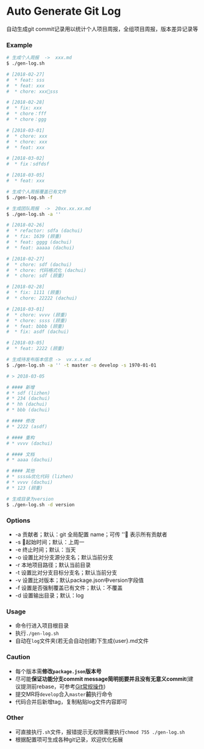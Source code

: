 # Auto Generate Git Log
自动生成git commit记录用以统计个人项目周报，全组项目周报，版本差异记录等

### Example
```bash
# 生成个人周报  ->  xxx.md
$ ./gen-log.sh

# [2018-02-27]
#  * feat: sss
#  * feat: xxx
#  * chore: xxxsss

# [2018-02-28]
#  * fix: xxx
#  * chore：fff
#  * chore：ggg

# [2018-03-01]
#  * chore: xxx
#  * chore: xxx
#  * feat: xxx

# [2018-03-02]
#  * fix：sdfdsf

# [2018-03-05]
#  * feat: xxx
```

```bash
# 生成个人周报覆盖已有文件
$ ./gen-log.sh -f
```

```bash
# 生成团队周报  ->  20xx.xx.xx.md
$ ./gen-log.sh -a ''

# [2018-02-26]
#  * refactor: sdfa (dachui)
#  * fix: 1639 (顾重)
#  * feat: gggg (dachui)
#  * feat: aaaaa (dachui)

# [2018-02-27]
#  * chore: sdf (dachui)
#  * chore: 代码格式化 (dachui)
#  * chore: sdf (顾重)

# [2018-02-28]
#  * fix: 1111 (顾重)
#  * chore: 22222 (dachui)

# [2018-03-01]
#  * chore: vvvv (顾重)
#  * chore: ssss (顾重)
#  * feat: bbbb (顾重)
#  * fix: asdf (dachui)

# [2018-03-05]
#  * feat: 2222 (顾重)
```

```bash
# 生成待发布版本信息 ->  vx.x.x.md
$ ./gen-log.sh -a '' -t master -o develop -s 1970-01-01

# > 2018-03-05

# #### 新增
# * sdf (lizhen)
# * 234 (dachui)
# * hh (dachui)
# * bbb (dachui)

# #### 修改
# * 2222 (asdf)

# #### 重构
# * vvvv (dachui)

# #### 文档
# * aaaa (dachui)

# #### 其他
# * ssss&优化代码 (lizhen)
# * vvvv (dachui)
# * 123 (顾重)
```

```bash
# 生成目录为version
$ ./gen-log.sh -d version
```

### Options
* -a	贡献者；默认：git 全局配置 name；可传 '' 表示所有贡献者
* -s	起始时间；默认：上周一
* -e	终止时间；默认：当天
* -o	设置比对分支源分支名；默认当前分支
* -r	本地项目路径；默认当前目录
* -t	设置比对分支目标分支名；默认当前分支
* -v	设置比对版本；默认package.json中version字段值
* -f	设置是否强制覆盖已有文件；默认：不覆盖
* -d	设置输出目录；默认：log

### Usage
 * 命令行进入项目根目录
 * 执行`./gen-log.sh`
 * 自动在`log`文件夹(若无会自动创建)下生成{user}.md文件

### Caution
 * 每个版本需**修改`package.json`版本号**
 * 尽可能**保证功能分支commit message简明扼要并且没有无意义commit**(建议提测前rebase，可参考[Git常规操作](https://note.youdao.com/share/?id=b423064d79fb2f975165d3fc5a79ae5d&type=note#/))
 * 提交MR将`develop`合入`master`**前**执行命令
 * 代码合并后新增tag，复制粘贴log文件内容即可

### Other
* 可直接执行`.sh`文件，报错提示无权限需要执行`chmod 755 ./gen-log.sh`
* 根据配置项可生成各种git记录，欢迎优化拓展
